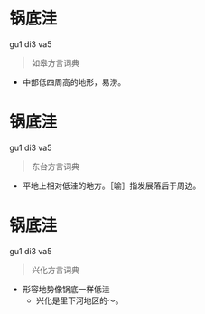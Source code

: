 # 锅底洼
gu1 di3 va5
> 如皋方言词典
- 中部低四周高的地形，易涝。

# 锅底洼
gu1 di3 va5
> 东台方言词典
- 平地上相对低洼的地方。［喻］指发展落后于周边。

# 锅底洼
gu1 di3 va5
> 兴化方言词典
- 形容地势像锅底一样低洼
  - 兴化是里下河地区的～。
